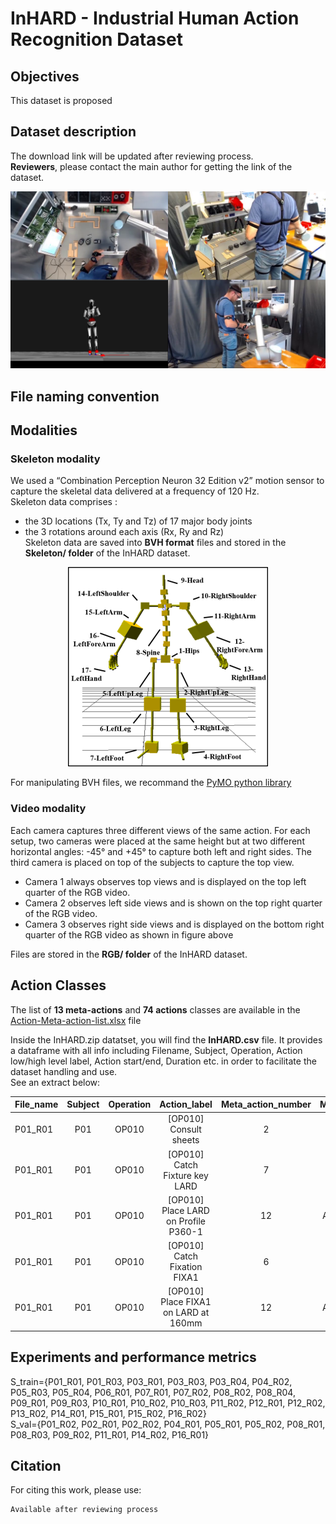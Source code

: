 # InHARD - Industrial Human Action Recognition Dataset  

## Objectives
This dataset is proposed

## Dataset description
The download link will be updated after reviewing process.  
**Reviewers**, please contact the main author for getting the link of the dataset.  

![dataset example](rsc/InHard_dataset.png)

## File naming convention  

## Modalities  
### Skeleton modality 
We used a “Combination Perception Neuron 32 Edition v2” motion sensor to capture the skeletal data delivered at a frequency of 120 Hz.  
Skeleton data comprises :
* the 3D locations (Tx, Ty and Tz) of 17 major body joints
* the 3 rotations around each axis (Rx, Ry and Rz)  
Skeleton data are saved into **BVH format** files and stored in the **Skeleton/ folder** of the InHARD dataset.  

<center><img src="rsc/Skeleton-joints-hierarchy.png" alt="Skeleton-joints-hierarchy">  </center>

For manipulating BVH files, we recommand the [PyMO python library](https://github.com/omimo/PyMO/)

### Video modality
Each camera captures three different views of the same action. For each setup, two cameras were placed at the same height but at two different horizontal angles: -45° and +45° to capture both left and right sides. The third camera is placed on top of the subjects to capture the top view. 

* Camera 1 always observes top views and is displayed on the top left quarter of the RGB video. 
* Camera 2 observes left side views and is shown on the top right quarter of the RGB video. 
* Camera 3 observes right side views and is displayed on the bottom right quarter of the RGB video as shown in figure above

Files are stored in the **RGB/ folder** of the InHARD dataset.

## Action Classes
The list of **13 meta-actions** and **74 actions** classes are available in the [Action-Meta-action-list.xlsx](rsc/Action-Meta-action-list.xlsx) file

Inside the InHARD.zip datatset, you will find the **InHARD.csv** file. It provides a dataframe with all info including Filename, Subject, Operation, Action low/high level label, Action start/end, Duration etc. in order to facilitate the dataset handling and use.  
See an extract below:  

| File_name | Subject | Operation | Action_label | Meta_action_number | Meta_action_label | Action_start_bvh_frame | Action_end_bvh_frame | Action_start_rgb_sec | Action_end_rgb_sec | Action_start_rgb_frame | Action_end_rgb_frame | Duration | 
| ------------- |:-------------:|:-----------------------------:|:-------------:|:-------------:|:-------------:|:-------------:|:-------------:|:-------------:|:-------------:|:-------------:|:-------------:| -----:|
| P01_R01 | P01 | OP010 | [OP010] Consult sheets | 2 | Consult sheets | 323 | 1071 | 2.72 | 9.00 | 68 | 225 | 6.28 | 
| P01_R01 | P01 | OP010 | [OP010] Catch Fixture key  LARD | 7 | Picking left | 1342 | 1528 | 11.28 | 12.84 | 282 | 321 | 1.56 | 
| P01_R01 | P01 | OP010 | [OP010] Place LARD on Profile P360-1 | 12 | Assemble system | 1647 | 2247 | 13.84 | 18.88 | 346 | 472 | 5.04 | 
| P01_R01 | P01 | OP010 | [OP010] Catch Fixation FIXA1 | 6 | Picking in front | 2775 | 3028 | 23.32 | 25.44 | 583 | 636 | 2.12 | 
| P01_R01 | P01 | OP010 | [OP010] Place FIXA1 on LARD at 160mm | 12 | Assemble system | 3151 | 3428 | 26.48 | 28.80 | 662 | 720 | 2.32 | 


## Experiments and performance metrics

S_train={P01_R01, P01_R03, P03_R01, P03_R03, P03_R04, P04_R02, P05_R03, P05_R04, P06_R01, P07_R01, P07_R02, P08_R02, P08_R04, P09_R01, P09_R03, P10_R01, P10_R02, P10_R03, P11_R02, P12_R01, P12_R02, P13_R02, P14_R01, P15_R01, P15_R02, P16_R02}  
S_val={P01_R02, P02_R01, P02_R02, P04_R01, P05_R01, P05_R02, P08_R01, P08_R03, P09_R02, P11_R01, P14_R02, P16_R01}  



## Citation
For citing this work, please use:  
``` 
Available after reviewing process
```